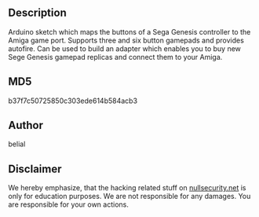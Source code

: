 Description
-----------
Arduino sketch which maps the buttons of a Sega Genesis controller
to the Amiga game port. Supports three and six button gamepads and
provides autofire. Can be used to build an adapter which enables
you to buy new Sege Genesis gamepad replicas and connect them to 
your Amiga.

MD5
---
b37f7c50725850c303ede614b584acb3

Author
------
belial

Disclaimer
----------
We hereby emphasize, that the hacking related stuff on
[nullsecurity.net](http://nullsecurity.net) is only for education purposes.
We are not responsible for any damages. You are responsible for your own
actions.
